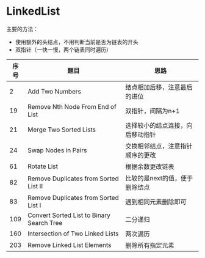 ﻿# LinkedList

主要的方法：

- 使用额外的头结点，不用判断当前是否为链表的开头
- 双指针（一快一慢，两个链表同时遍历）

| 序号 | 题目                                      | 思路                             |
| ---- | ----------------------------------------- | -------------------------------- |
| 2    | Add Two Numbers                           | 结点相加后移，注意最后的进位     |
| 19   | Remove Nth Node From End of List          | 双指针，间隔为n+1                |
| 21   | Merge Two Sorted Lists                    | 选择较小的结点连接，向后移动指针 |
| 24   | Swap Nodes in Pairs                       | 交换相邻结点，注意指针顺序的更改 |
| 61   | Rotate List                               | 根据余数更改链表                 |
| 82   | Remove Duplicates from Sorted List II     | 比较的是next的值，便于删除结点   |
| 83   | Remove Duplicates from Sorted List I      | 遇到相同元素删除即可             |
| 109  | Convert Sorted List to Binary Search Tree | 二分递归                         |
| 160  | Intersection of Two Linked Lists          | 两次遍历                         |
| 203  | Remove Linked List Elements               | 删除所有指定元素                 |

